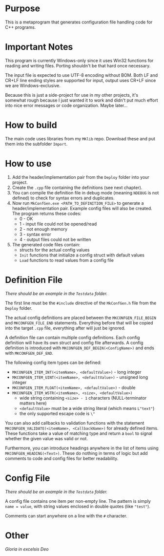 # Purpose

This is a metaprogram that generates configuration file handling code for C++ programs.

# Important Notes

This program is currently Windows-only since it uses Win32 functions for reading and writing files. Porting shouldn't be that hard once necessary.

The input file is expected to use UTF-8 encoding without BOM. Both LF and CR+LF line ending styles are supported for input, output uses CR+LF since we are Windows-exclusive.

Because this is just a side-project for use in my other projects, it's somewhat rough because I just wanted it to work and didn't put much effort into nice error messages or code organization. Maybe later...

# How to build

The main code uses libraries from my `MKlib` repo. Download these and put them into the subfolder `Import`.

# How to use

1. Add the header/implementation pair from the `Deploy` folder into your project.
2. Create the `.cpp` file containing the definitions (see next chapter).
3. You can compile the definition file in debug mode (meaning `NDEBUG` is not defined) to check for syntax errors and duplicates.
4. Now run `MkConfGen.exe <PATH_TO_DEFINITION_FILE>` to generate a header/implementation pair. Example config files will also be created. The program returns these codes:
   - 0 - OK
   - 1 - input file could not be opened/read
   - 2 - not enough memory
   - 3 - syntax error
   - 4 - output files could not be written
6. The generated code files contain:
   - structs for the actual config values
   - `Init` functions that initialize a config struct with default values
   - `Load` functions to read values from a config file

# Definition File

*There should be an example in the `Testdata` folder.*

The first line must be the `#include` directive of the `MkConfGen.h` file from the `Deploy` folder.

The actual config definitions are placed between the `MKCONFGEN_FILE_BEGIN` and `MKCONFGEN_FILE_END` statements. Everything before that will be copied into the target `.cpp` file, everything after will just be ignored.

A definition file can contain multiple config definitions. Each config definition will have its own struct and config file afterwards. A config definition is introduced with `MKCONFGEN_DEF_BEGIN(<ConfigName>)` and ends with `MKCONFGEN_DEF_END`.

The following config item types can be defined:

- `MKCONFGEN_ITEM_INT(<itemName>, <defaultValue>)` - long integer
- `MKCONFGEN_ITEM_UINT(<itemName>, <defaultValue>)` - unsigned long integer
- `MKCONFGEN_ITEM_FLOAT(<itemName>, <defaultValue>)` - double
- `MKCONFGEN_ITEM_WSTR(<itemName>, <size>, <defaultValue>)`
  - wide string containing `<size> - 1` characters (NULL-terminator matters here)
  - `<defaultValue>` must be a wide string literal (which means `L"text"`)
  - the only supported escape code is `\"`

You can also add callbacks to validation functions with the statement `MKCONFGEN_VALIDATE(<itemName>, <CallbackName>)` for already defined items. These functions take a value of matching type and return a `bool` to signal whether the given value was valid or not.

Furthermore, you can introduce headings anywhere in the list of items using `MKCONFGEN_HEADING(<Text>)`. These do nothing in terms of logic but add comments to code and config files for better readability.

# Config File

*There should be an example in the `Testdata` folder.*

A config file contains one item per non-empty line. The pattern is simply `name = value`, with string values enclosed in double quotes (like `"test"`).

Comments can start anywhere on a line with the `#` character.

# Other

*Gloria in excelsis Deo*
